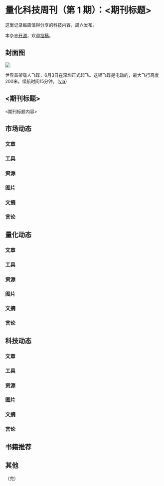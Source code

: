 # 量化科技周刊（第 1 期）：<期刊标题>

这里记录每周值得分享的科技内容，周六发布。

本杂志[开源](https://github.com/Midtown-Innovation/quantech-weekly.git "开源链接")，欢迎[投稿](https://github.com/Midtown-Innovation/quantech-weekly/issues "投稿")。

## 封面图

![](https://cdn.beekka.com/blogimg/asset/202306/bg2023060502.webp)

世界首架载人飞碟，6月3日在深圳正式起飞。这架飞碟是电动的，最大飞行高度200米，续航时间15分钟。（[via](https://www.sohu.com/a/681963859_121384220 "载人飞碟")）

## <期刊标题>

<期刊标题内容>

## 市场动态

### 文章

### 工具

### 资源

### 图片

### 文摘

### 言论

## 量化动态

### 文章

### 工具

### 资源

### 图片

### 文摘

### 言论

## 科技动态

### 文章

### 工具

### 资源

### 图片

### 文摘

### 言论

## 书籍推荐

## 其他

（完）


